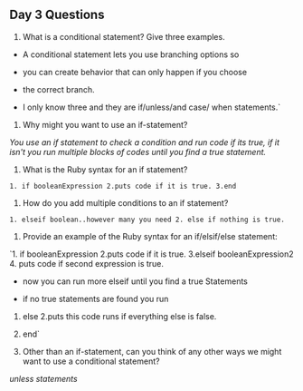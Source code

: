 ## Day 3 Questions

1. What is a conditional statement? Give three examples.

- A conditional statement lets you use branching options so

- you can create behavior that can only happen if you choose

- the correct branch.

- I only know three and they are if/unless/and case/ when statements.`

1. Why might you want to use an if-statement?

*You use an if statement to check a condition and run code if its true, if it isn't you run multiple blocks of codes until you find a true statement.*

1. What is the Ruby syntax for an if statement?

`1. if booleanExpression
    2.puts code if it is true.
3.end`

1. How do you add multiple conditions to an if statement?

`1. elseif boolean..however many you need
    2. else if nothing is true.`

1. Provide an example of the Ruby syntax for an if/elsif/else statement:

`1. if booleanExpression
    2.puts code if it is true.
  3.elseif booleanExpression2
      4. puts code if second expression is true.

- now you can run more elseif until you find a true Statements

- if no true statements are found you run
1. else
    2.puts this code runs if everything else is false.
3. end`

1. Other than an if-statement, can you think of any other ways we might want to use a conditional statement?

*unless statements*
